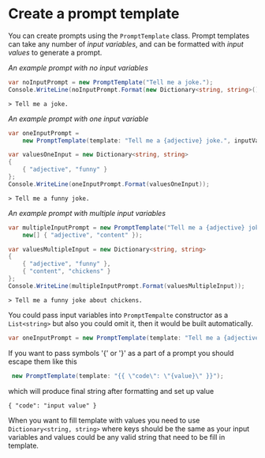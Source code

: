 # Create a prompt template

You can create prompts using the `PromptTemplate` class. Prompt templates can take any number of *input variables*, and can be formatted with *input values* to generate a prompt.

_An example prompt with no input variables_

```csharp
var noInputPrompt = new PromptTemplate("Tell me a joke.");
Console.WriteLine(noInputPrompt.Format(new Dictionary<string, string>()));
```

```text
> Tell me a joke.
```

_An example prompt with one input variable_

```csharp
var oneInputPrompt =
    new PromptTemplate(template: "Tell me a {adjective} joke.", inputVariables: new[] { "adjective" });

var valuesOneInput = new Dictionary<string, string>
{
    { "adjective", "funny" }
};
Console.WriteLine(oneInputPrompt.Format(valuesOneInput));
```

```text
> Tell me a funny joke.
```

_An example prompt with multiple input variables_

```csharp
var multipleInputPrompt = new PromptTemplate("Tell me a {adjective} joke about {content}.",
    new[] { "adjective", "content" });

var valuesMultipleInput = new Dictionary<string, string>
{
    { "adjective", "funny" },
    { "content", "chickens" }
};
Console.WriteLine(multipleInputPrompt.Format(valuesMultipleInput));
```

```text
> Tell me a funny joke about chickens.
```

You could pass input variables into `PromptTempalte` constructor as a `List<string>` but also you could omit it, then it would be built automatically.

```csharp
var oneInputPrompt = new PromptTemplate(template: "Tell me a {adjective} joke.");
```

If you want to pass symbols '{' or '}' as a part of a prompt you should escape them like this

```csharp
 new PromptTemplate(template: "{{ \"code\": \"{value}\" }}");
```

which will produce final string after formatting and set up value

```text
{ "code": "input value" }
```

When you want to fill template with values you need to use `Dictionary<string, string>` where keys should be the same as your input variables and values could be
any valid string that need to be fill in template.

